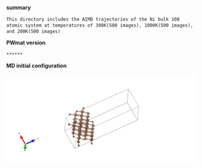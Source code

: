 **summary**
    
    This directory includes the AIMD trajectories of the Ni bulk 108 atomic system at temperatures of 300K(500 images), 1000K(500 images), and 200K(500 images)

**PWmat version** 
    
    ******


**MD initial configuration**

![](/C/POSCAR.png)



